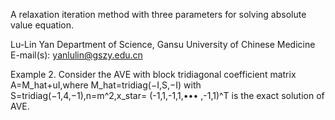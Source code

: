 A relaxation iteration method with three parameters for solving absolute value equation. 

Lu-Lin Yan Department of Science, Gansu University of Chinese Medicine E-mail(s): yanlulin@gszy.edu.cn 

Example 2. Consider the AVE with block tridiagonal coefficient matrix A=M_hat+uI,where M_hat=tridiag(−I,S,−I) with S=tridiag(−1,4,−1),n=m^2,x_star= (-1,1,-1,1,••• ,-1,1)^T is the exact solution of AVE.

